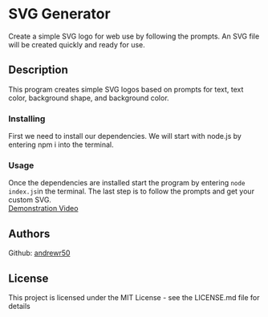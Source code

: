 # SVG Generator

Create a simple SVG logo for web use by following the prompts. An SVG file will be created quickly and ready for use.

## Description

This program creates simple SVG logos based on prompts for text, text color, background shape, and background color.

### Installing

First we need to install our dependencies. We will start with node.js by entering npm i into the terminal.

### Usage

Once the dependencies are installed start the program by entering `node index.js`in the terminal. The last step is to follow the prompts and get your custom SVG.  
[Demonstration Video](https://drive.google.com/file/d/1r4R4rDmswqTwJMByLQop44LIM2CbywT6/view)

## Authors

Github: [andrewr50](https://github.com/andrewr50)

## License

This project is licensed under the MIT License - see the LICENSE.md file for details

